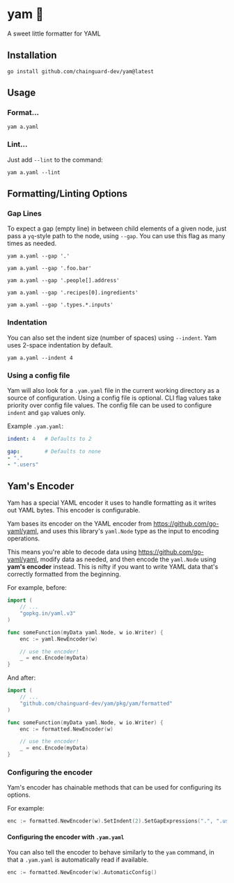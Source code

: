 # yam 🍠

A sweet little formatter for YAML

## Installation

```shell
go install github.com/chainguard-dev/yam@latest
```

## Usage

### Format...

```shell
yam a.yaml
```

### Lint...

Just add `--lint` to the command:

```shell
yam a.yaml --lint
```

## Formatting/Linting Options

### Gap Lines

To expect a gap (empty line) in between child elements of a given node, just pass a `yq`-style path to the node, using `--gap`. You can use this flag as many times as needed.

```shell
yam a.yaml --gap '.'
```

```shell
yam a.yaml --gap '.foo.bar'
```

```shell
yam a.yaml --gap '.people[].address'
```

```shell
yam a.yaml --gap '.recipes[0].ingredients'
```

```shell
yam a.yaml --gap '.types.*.inputs'
```

### Indentation

You can also set the indent size (number of spaces) using `--indent`. Yam uses 2-space indentation by default.

```shell
yam a.yaml --indent 4
```

### Using a config file

Yam will also look for a `.yam.yaml` file in the current working directory as a source of configuration. Using a config file is optional. CLI flag values take priority over config file values. The config file can be used to configure `indent` and `gap` values only.

Example `.yam.yaml`:

```yaml
indent: 4   # Defaults to 2

gap:        # Defaults to none
- "."
- ".users"
```

## Yam's Encoder

Yam has a special YAML encoder it uses to handle formatting as it writes out YAML bytes. This encoder is configurable.

Yam bases its encoder on the YAML encoder from https://github.com/go-yaml/yaml, and uses this library's `yaml.Node` type as the input to encoding operations.

This means you're able to decode data using https://github.com/go-yaml/yaml, modify data as needed, and then encode the `yaml.Node` using **yam's encoder** instead. This is nifty if you want to write YAML data that's correctly formatted from the beginning.

For example, before:

```go
import (
    // ...
    "gopkg.in/yaml.v3"
)

func someFunction(myData yaml.Node, w io.Writer) {
    enc := yaml.NewEncoder(w)

    // use the encoder!
	_ = enc.Encode(myData)
}
```

And after:

```go
import (
    // ...
    "github.com/chainguard-dev/yam/pkg/yam/formatted"
)

func someFunction(myData yaml.Node, w io.Writer) {
    enc := formatted.NewEncoder(w)

    // use the encoder!
    _ = enc.Encode(myData)
}
```

### Configuring the encoder

Yam's encoder has chainable methods that can be used for configuring its options.

For example:

```go
enc := formatted.NewEncoder(w).SetIndent(2).SetGapExpressions(".", ".users")
```

#### Configuring the encoder with `.yam.yaml`

You can also tell the encoder to behave similarly to the `yam` command, in that a `.yam.yaml` is automatically read if available.

```go
enc := formatted.NewEncoder(w).AutomaticConfig()
```